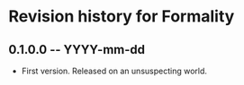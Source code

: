 # Revision history for Formality

## 0.1.0.0 -- YYYY-mm-dd

* First version. Released on an unsuspecting world.
